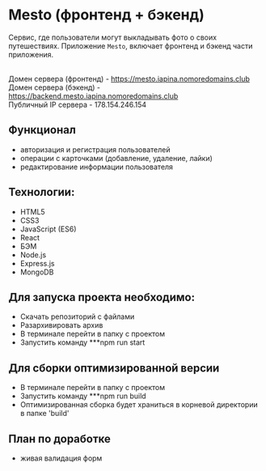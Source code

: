 # Mesto (фронтенд + бэкенд)
Сервис, где пользователи могут выкладывать фото о своих путешествиях.
Приложение `Mesto`, включает фронтенд и бэкенд части приложения. 

<br>Домен сервера (фронтенд) - https://mesto.iapina.nomoredomains.club
<br>Домен сервера (бэкенд) - https://backend.mesto.iapina.nomoredomains.club
<br>Публичный IP сервера - 178.154.246.154

## Функционал
* авторизация и регистрация пользователей
* операции с карточками (добавление, удаление, лайки)
* редактирование информации пользователя 

## Технологии:
* HTML5
* CSS3
* JavaScript (ES6)
* React
* БЭМ
* Node.js
* Express.js
* MongoDB

## Для запуска проекта необходимо:
* Скачать репозиторий с файлами
* Разархивировать архив
* В терминале перейти в папку с проектом
* Запустить команду ***npm run start

## Для сборки оптимизированной версии
* В терминале перейти в папку с проектом
* Запустить команду ***npm run build
* Оптимизированная сборка будет храниться в корневой директории в папке 'build'

## План по доработке
* живая валидация форм
